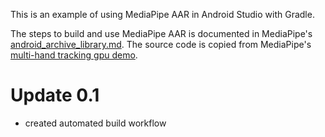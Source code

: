 This is an example of using MediaPipe AAR in Android Studio with Gradle.

The steps to build and use MediaPipe AAR is documented in MediaPipe's [android_archive_library.md](https://github.com/google/mediapipe/blob/master/mediapipe/docs/android_archive_library.md). The source code is copied from MediaPipe's [multi-hand tracking gpu demo](https://github.com/google/mediapipe/tree/master/mediapipe/examples/android/src/java/com/google/mediapipe/apps/multihandtrackinggpu).
# Update 0.1 
- created automated build workflow 
